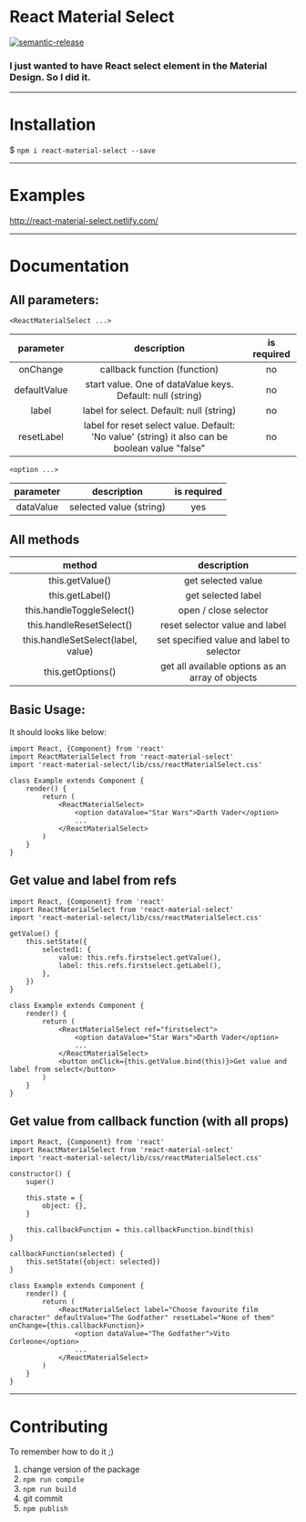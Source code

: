 # React Material Select

[![semantic-release](https://img.shields.io/badge/%20%20%F0%9F%93%A6%F0%9F%9A%80-semantic--release-e10079.svg)](https://github.com/semantic-release/semantic-release)

### I just wanted to have React select element in the Material Design. So I did it.

---

# Installation

$ `npm i react-material-select --save`

---

# Examples

http://react-material-select.netlify.com/

---

# Documentation

## All parameters:
    <ReactMaterialSelect ...>

parameter | description | is required
:-: | :-: | :-:
onChange | callback function (function) | no
defaultValue | start value. One of dataValue keys. Default: null (string) | no
label | label for select. Default: null (string) | no
resetLabel | label for reset select value. Default: 'No value' (string) it also can be boolean value "false" | no


    <option ...>


parameter | description | is required
:-: | :-: | :-:
dataValue | selected value (string) | yes

## All methods

method | description
:-: | :-:
this.getValue() | get selected value
this.getLabel() | get selected label
this.handleToggleSelect() | open / close selector
this.handleResetSelect() | reset selector value and label
this.handleSetSelect(label, value) | set specified value and label to selector
this.getOptions() | get all available options as an array of objects

## Basic Usage:

It should looks like below:

```
import React, {Component} from 'react'
import ReactMaterialSelect from 'react-material-select'
import 'react-material-select/lib/css/reactMaterialSelect.css'

class Example extends Component {
    render() {
        return (
            <ReactMaterialSelect>
                <option dataValue="Star Wars">Darth Vader</option>
                ...
            </ReactMaterialSelect>
        )
    }
}
```


## Get value and label from refs

```
import React, {Component} from 'react'
import ReactMaterialSelect from 'react-material-select'
import 'react-material-select/lib/css/reactMaterialSelect.css'

getValue() {
    this.setState({
        selected1: {
            value: this.refs.firstselect.getValue(),
            label: this.refs.firstselect.getLabel(),
        },
    })
}

class Example extends Component {
    render() {
        return (
            <ReactMaterialSelect ref="firstselect">
                <option dataValue="Star Wars">Darth Vader</option>
                ...
            </ReactMaterialSelect>
            <button onClick={this.getValue.bind(this)}>Get value and label from select</button>
        )
    }
}
```

## Get value from callback function (with all props)

```
import React, {Component} from 'react'
import ReactMaterialSelect from 'react-material-select'
import 'react-material-select/lib/css/reactMaterialSelect.css'

constructor() {
    super()

    this.state = {
        object: {},
    }

    this.callbackFunction = this.callbackFunction.bind(this)
}

callbackFunction(selected) {
    this.setState({object: selected})
}

class Example extends Component {
    render() {
        return (
            <ReactMaterialSelect label="Choose favourite film character" defaultValue="The Godfather" resetLabel="None of them" onChange={this.callbackFunction}>
                <option dataValue="The Godfather">Vito Corleone</option>
                ...
            </ReactMaterialSelect>
        )
    }
}
```

---

# Contributing

To remember how to do it ;)

1. change version of the package
2. `npm run compile`
3. `npm run build`
4. git commit
5. `npm publish`
